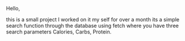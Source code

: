 Hello,

this is a small project I worked on it my self for over a month its a simple search function through the database using fetch where you have three search parameters Calories, Carbs, Protein.
